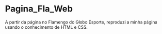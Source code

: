 # Pagina_Fla_Web
A partir da página no Flamengo do Globo Esporte, reproduzi a minha página usando o conhecimento de HTML e CSS.
